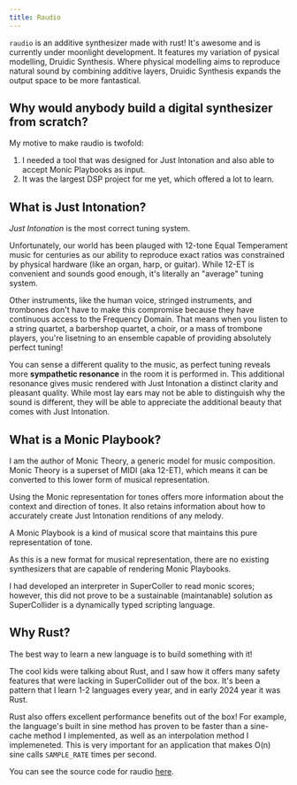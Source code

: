 ```yaml
---
title: Raudio
---
```


`raudio` is an additive synthesizer made with rust! It's awesome and is currently under moonlight development. It features my variation of pysical modelling, Druidic Synthesis. Where physical modelling aims to reproduce natural sound by combining additive layers, Druidic Synthesis expands the output space to be more fantastical. 

##  Why would anybody build a digital synthesizer from scratch?

My motive to make raudio is twofold: 

1. I needed a tool that was designed for Just Intonation and also able to accept Monic Playbooks as input. 
2. It was the largest DSP project for me yet, which offered a lot to learn. 

## What is Just Intonation?

*Just Intonation* is the most correct tuning system. 

Unfortunately, our world has been plauged with 12-tone Equal Temperament music for centuries as our ability to reproduce exact ratios was constrained by physical hardware (like an organ, harp, or guitar). While 12-ET is convenient and sounds good enough, it's literally an "average" tuning system.

Other instruments, like the human voice, stringed instruments, and trombones don't have to make this compromise because they have continuous access to the Frequency Domain. That means when you listen to a string quartet, a barbershop quartet, a choir, or a mass of trombone players, you're lisetning to an ensemble capable of providing absolutely perfect tuning! 

You can sense a different quality to the music, as perfect tuning reveals more **sympathetic resonance** in the room it is performed in. This additional resonance gives music rendered with Just Intonation a distinct clarity and pleasant quality. While most lay ears may not be able to distinguish why the sound is different, they will be able to appreciate the additional beauty that comes with Just Intonation. 

## What is a Monic Playbook?

I am the author of Monic Theory, a generic model for music composition. Monic Theory is a superset of MIDI (aka 12-ET), which means it can be converted to this lower form of musical representation. 

Using the Monic representation for tones offers more information about the context and direction of tones. It also retains information about how to accurately create Just Intonation renditions of any melody. 

A Monic Playbook is a kind of musical score that maintains this pure representation of tone. 

As this is a new format for musical representation, there are no existing synthesizers that are capable of rendering Monic Playbooks.

I had developed an interpreter in SuperColler to read monic scores; however, this did not prove to be a sustainable (maintanable) solution as SuperCollider is a dynamically typed scripting language. 

## Why Rust?

The best way to learn a new language is to build something with it! 

The cool kids were talking about Rust, and I saw how it offers many safety features that were lacking in SuperCollider out of the box. It's been a pattern that I learn 1-2 languages every year, and in early 2024 year it was Rust.

Rust also offers excellent performance benefits out of the box! For example, the language's built in sine method has proven to be faster than a sine-cache method I implemented, as well as an interpolation method I implemeneted. This is very important for an application that makes O(n) sine calls `SAMPLE_RATE` times per second.

You can see the source code for raudio [here](https://github.com/ckmahoney/raudio).
